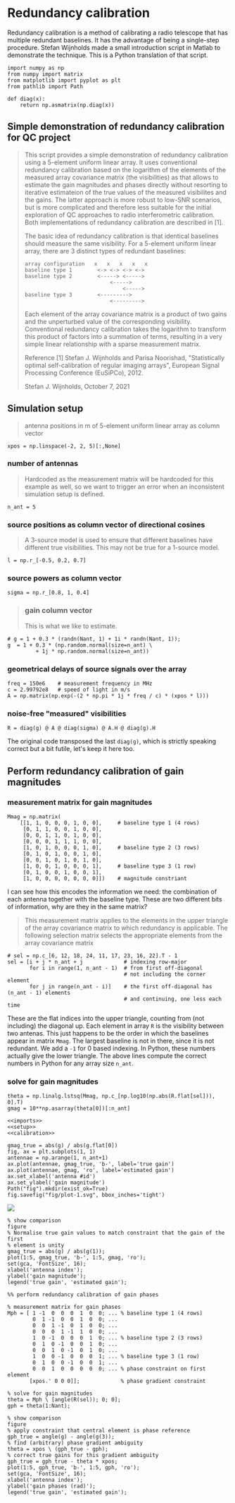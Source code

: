 # Redundancy calibration
Redundancy calibration is a method of calibrating a radio telescope that has multiple redundant baselines. It has the advantage of being a single-step procedure. Stefan Wijnholds made a small introduction script in Matlab to demonstrate the technique. This is a Python translation of that script.

``` {.python #imports}
import numpy as np
from numpy import matrix
from matplotlib import pyplot as plt
from pathlib import Path

def diag(x):
    return np.asmatrix(np.diag(x))
```

## Simple demonstration of redundancy calibration for QC project
>
> This script provides a simple demonstration of redundancy calibration
> using a 5-element uniform linear array. It uses conventional redundancy
> calibration based on the logarithm of the elements of the measured array
> covariance matrix (the visibilities) as that allows to estimate the gain
> magnitudes and phases directly without resorting to iterative estimateion
> of the true values of the measured visibilites and the gains. The latter
> approach is more robust to low-SNR scenarios, but is more complicated and
> therefore less suitable for the initial exploration of QC approaches to
> radio interferometric calibration. Both implementations of redundancy
> calibration are described in [1].
>
> The basic idea of redundancy calibration is that identical baselines
> should measure the same visibility. For a 5-element uniform linear array,
> there are 3 distinct types of redundant baselines:
>
> ~~~
> array configuration   x   x   x   x   x
> baseline type 1        <-> <-> <-> <->
> baseline type 2        <-----> <----->
>                            <----->
>                                <----->
> baseline type 3        <--------->
>                            <--------->
> ~~~
>
> Each element of the array covariance matrix is a product of two gains and
> the unperturbed value of the corresponding visibility. Conventional
> redundancy calibration takes the logarithm to transform this product of
> factors into a summation of terms, resulting in a very simple linear
> relationship with a sparse measurement matrix.
>
> Reference
> [1]   Stefan J. Wijnholds and Parisa Noorishad, "Statistically optimal
> self-calibration of regular imaging arrays", European Signal Processing
> Conference (EuSiPCo), 2012.
>
> Stefan J. Wijnholds, October 7, 2021

## Simulation setup
> antenna positions in m of 5-element uniform linear array as column vector
``` {.python #setup}
xpos = np.linspace(-2, 2, 5)[:,None]
```
### number of antennas
> Hardcoded as the measurement matrix will be hardcoded for this example as
> well, so we want to trigger an error when an inconsistent simulation
> setup is defined.
``` {.python #setup}
n_ant = 5
```
### source positions as column vector of directional cosines
> A 3-source model is used to ensure that different baselines have
> different true visibilities. This may not be true for a 1-source model.
``` {.python #setup}
l = np.r_[-0.5, 0.2, 0.7]
```

### source powers as column vector
``` {.python #setup}
sigma = np.r_[0.8, 1, 0.4]
```

> ### gain column vector
> This is what we like to estimate.
``` {.python #setup}
# g = 1 + 0.3 * (randn(Nant, 1) + 1i * randn(Nant, 1));
g  = 1 + 0.3 * (np.random.normal(size=n_ant) \
         + 1j * np.random.normal(size=n_ant))
```

### geometrical delays of source signals over the array
``` {.python #setup}
freq = 150e6    # measurement frequency in MHz
c = 2.99792e8   # speed of light in m/s
A = np.matrix(np.exp(-(2 * np.pi * 1j * freq / c) * (xpos * l)))
```

### noise-free "measured" visibilities
``` {.python #setup}
R = diag(g) @ A @ diag(sigma) @ A.H @ diag(g).H
```
The original code transposed the last `diag(g)`, which is strictly speaking
correct but a bit futile, let's keep it here too.

## Perform redundancy calibration of gain magnitudes

### measurement matrix for gain magnitudes
``` {.python #calibration}
Mmag = np.matrix(
    [[1, 1, 0, 0, 0, 1, 0, 0],     # baseline type 1 (4 rows)
     [0, 1, 1, 0, 0, 1, 0, 0],
     [0, 0, 1, 1, 0, 1, 0, 0],
     [0, 0, 0, 1, 1, 1, 0, 0],
     [1, 0, 1, 0, 0, 0, 1, 0],     # baseline type 2 (3 rows)
     [0, 1, 0, 1, 0, 0, 1, 0],
     [0, 0, 1, 0, 1, 0, 1, 0],
     [1, 0, 0, 1, 0, 0, 0, 1],     # baseline type 3 (1 row)
     [0, 1, 0, 0, 1, 0, 0, 1],
     [1, 0, 0, 0, 0, 0, 0, 0]])    # magnitude constriant
```
I can see how this encodes the information we need: the combination of each antenna together with the baseline type. These are two different bits of information, why are they in the same matrix?

> This measurement matrix applies to the elements in the upper triangle of
> the array covariance matrix to which redundancy is applicable. The
> following selection matrix selects the appropriate elements from the
> array covariance matrix
``` {.python #calibration}
# sel = np.c_[6, 12, 18, 24, 11, 17, 23, 16, 22].T - 1
sel = [i + j * n_ant + j             # indexing row-major
       for i in range(1, n_ant - 1)  # from first off-diagonal
                                     # not including the corner element
       for j in range(n_ant - i)]    # the first off-diagonal has (n_ant - 1) elements
                                     # and continuing, one less each time
```
These are the flat indices into the upper triangle, counting from (not including) the diagonal up. Each element in array `R` is the visibility between two antenas. This just happens to be the order in which the baselines appear in matrix `Mmag`. The largest baseline is not in there, since it is not redundant. We add a `-1` for 0 based indexing. In Python, these numbers actually give the lower triangle. The above lines compute the correct numbers in Python for any array size `n_ant`.

### solve for gain magnitudes
``` {.python #calibration}
theta = np.linalg.lstsq(Mmag, np.c_[np.log10(np.abs(R.flat[sel])), 0].T)
gmag = 10**np.asarray(theta[0])[:n_ant]
```

``` {.python file=scripts/plot-1.py figure=fig/plot-1.svg}
<<imports>>
<<setup>>
<<calibration>>

gmag_true = abs(g) / abs(g.flat[0])
fig, ax = plt.subplots(1, 1)
antennae = np.arange(1, n_ant+1)
ax.plot(antennae, gmag_true, 'b-', label='true gain')
ax.plot(antennae, gmag, 'ro', label='estimated gain')
ax.set_xlabel('antenna #id')
ax.set_ylabel('gain magnitude')
Path("fig").mkdir(exist_ok=True)
fig.savefig("fig/plot-1.svg", bbox_inches='tight')
```

![](fig/plot-1.svg)

``` {.matlab}
% show comparison
figure
% Normalise true gain values to match constraint that the gain of the first
% element is unity
gmag_true = abs(g) / abs(g(1));
plot(1:5, gmag_true, 'b-', 1:5, gmag, 'ro');
set(gca, 'FontSize', 16);
xlabel('antenna index');
ylabel('gain magnitude');
legend('true gain', 'estimated gain');

%% perform redundancy calibration of gain phases

% measurement matrix for gain phases
Mph = [ 1 -1  0  0  0  1  0  0; ... % baseline type 1 (4 rows)
        0  1 -1  0  0  1  0  0; ...
        0  0  1 -1  0  1  0  0; ...
        0  0  0  1 -1  1  0  0; ...
        1  0 -1  0  0  0  1  0; ... % baseline type 2 (3 rows)
        0  1  0 -1  0  0  1  0; ...
        0  0  1  0 -1  0  1  0; ...
        1  0  0 -1  0  0  0  1; ... % baseline type 3 (1 row)
        0  1  0  0 -1  0  0  1; ...
        0  0  1  0  0  0  0  0; ... % phase constraint on first element
       [xpos.' 0 0 0]];             % phase gradient constraint

% solve for gain magnitudes
theta = Mph \ [angle(R(sel)); 0; 0];
gph = theta(1:Nant);

% show comparison
figure
% apply constraint that central element is phase reference
gph_true = angle(g) - angle(g(3));
% find (arbitrary) phase gradient ambiguity
theta = xpos \ (gph_true - gph);
% correct true gains for this gradient ambiguity
gph_true = gph_true - theta * xpos;
plot(1:5, gph_true, 'b-', 1:5, gph, 'ro');
set(gca, 'FontSize', 16);
xlabel('antenna index');
ylabel('gain phases (rad)');
legend('true gain', 'estimated gain');
```

